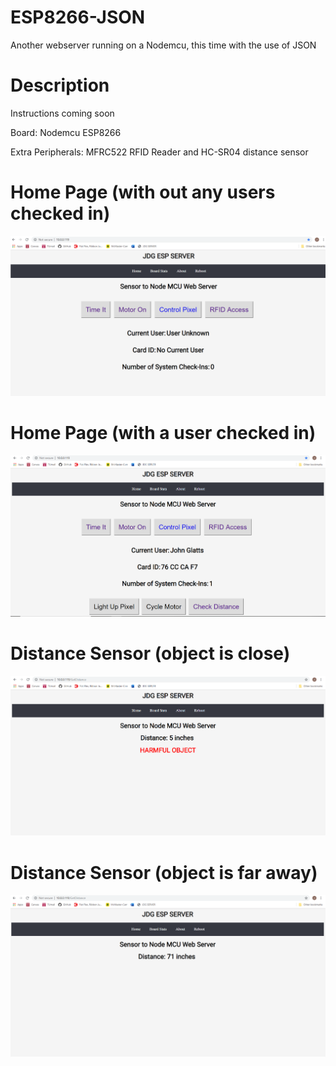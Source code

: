 # ESP8266-JSON
Another webserver running on a Nodemcu, this time with the use of JSON



# Description
Instructions coming soon


Board: Nodemcu ESP8266


Extra Peripherals: MFRC522 RFID Reader and HC-SR04 distance sensor








# Home Page (with out any users checked in)
![alt text](https://github.com/jglatts/ESP8266-JSON/blob/master/server-icons/home-page.png)









# Home Page (with a user checked in)
![alt text](https://github.com/jglatts/ESP8266-JSON/blob/master/server-icons/user-checked-in.png)





# Distance Sensor (object is close)
![alt text](https://github.com/jglatts/ESP8266-JSON/blob/master/server-icons/distance-small.png)





# Distance Sensor (object is far away)
![alt text](https://github.com/jglatts/ESP8266-JSON/blob/master/server-icons/distance-big.png)
